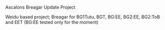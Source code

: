 Ascalons Breagar Update Project

Weidu based project; 
Breagar for BG1Tutu, BGT, BG:EE, BG2:EE, BG2:ToB and EET (BG:EE tested only for the moment)